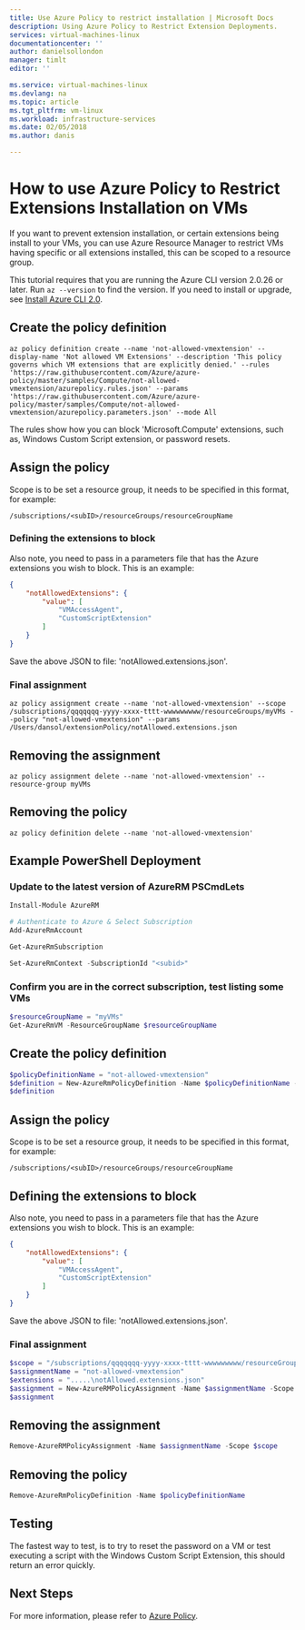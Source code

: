 ```yaml
---
title: Use Azure Policy to restrict installation | Microsoft Docs
description: Using Azure Policy to Restrict Extension Deployments.
services: virtual-machines-linux 
documentationcenter: ''
author: danielsollondon 
manager: timlt 
editor: ''

ms.service: virtual-machines-linux
ms.devlang: na
ms.topic: article
ms.tgt_pltfrm: vm-linux
ms.workload: infrastructure-services
ms.date: 02/05/2018
ms.author: danis

---
```


# How to use Azure Policy to Restrict Extensions Installation on VMs

If you want to prevent extension installation, or certain extensions being install to your VMs, you can use Azure Resource Manager to restrict VMs having specific or all extensions installed, this can be scoped to a resource group. 


This tutorial requires that you are running the Azure CLI version 2.0.26 or later. Run `az --version` to find the version. If you need to install or upgrade, see [Install Azure CLI 2.0]( /cli/azure/install-azure-cli). 

## Create the policy definition



```azurecli-interactive
az policy definition create --name 'not-allowed-vmextension' --display-name 'Not allowed VM Extensions' --description 'This policy governs which VM extensions that are explicitly denied.' --rules 'https://raw.githubusercontent.com/Azure/azure-policy/master/samples/Compute/not-allowed-vmextension/azurepolicy.rules.json' --params 'https://raw.githubusercontent.com/Azure/azure-policy/master/samples/Compute/not-allowed-vmextension/azurepolicy.parameters.json' --mode All
```
The rules show how you can block 'Microsoft.Compute' extensions, such as, Windows Custom Script extension, or password resets.

## Assign the policy
Scope is to be set a resource group, it needs to be specified in this format, for example:
```text
/subscriptions/<subID>/resourceGroups/resourceGroupName
```
### Defining the extensions to block
Also note, you need to pass in a parameters file that has the Azure extensions you wish to block. This is an example:

```json
{
    "notAllowedExtensions": {
        "value": [
            "VMAccessAgent",
            "CustomScriptExtension"
        ]
    }
}
```
Save the above JSON to file:  'notAllowed.extensions.json'.

### Final assignment
```azurecli-interactive
az policy assignment create --name 'not-allowed-vmextension' --scope /subscriptions/qqqqqqq-yyyy-xxxx-tttt-wwwwwwwww/resourceGroups/myVMs --policy "not-allowed-vmextension" --params /Users/dansol/extensionPolicy/notAllowed.extensions.json
```
## Removing the assignment
```azurecli-interactive
az policy assignment delete --name 'not-allowed-vmextension' --resource-group myVMs
```
## Removing the policy
```azurecli-interactive
az policy definition delete --name 'not-allowed-vmextension'
```


## Example PowerShell Deployment
### Update to the latest version of AzureRM PSCmdLets
```powershell
Install-Module AzureRM

# Authenticate to Azure & Select Subscription
Add-AzureRmAccount

Get-AzureRmSubscription

Set-AzureRmContext -SubscriptionId "<subid>"
```
### Confirm you are in the correct subscription, test listing some VMs

```powershell
$resourceGroupName = "myVMs"
Get-AzureRmVM -ResourceGroupName $resourceGroupName
```
## Create the policy definition
```powershell
$policyDefinitionName = "not-allowed-vmextension"
$definition = New-AzureRmPolicyDefinition -Name $policyDefinitionName -DisplayName "Not allowed VM Extensions" -description "This policy governs which VM extensions that are explicitly denied." -Policy 'https://raw.githubusercontent.com/Azure/azure-policy/master/samples/Compute/not-allowed-vmextension/azurepolicy.rules.json' -Parameter 'https://raw.githubusercontent.com/Azure/azure-policy/master/samples/Compute/not-allowed-vmextension/azurepolicy.parameters.json' -Mode All
$definition
```
## Assign the policy
Scope is to be set a resource group, it needs to be specified in this format, for example:
```text
/subscriptions/<subID>/resourceGroups/resourceGroupName 
```
## Defining the extensions to block
Also note, you need to pass in a parameters file that has the Azure extensions you wish to block. This is an example:

```json
{
    "notAllowedExtensions": {
        "value": [
            "VMAccessAgent",
            "CustomScriptExtension"
        ]
    }
}
```
Save the above JSON to file:  'notAllowed.extensions.json'.

### Final assignment
```powershell
$scope = "/subscriptions/qqqqqqq-yyyy-xxxx-tttt-wwwwwwwww/resourceGroups/myVMs"
$assignmentName = "not-allowed-vmextension"
$extensions = ".....\notAllowed.extensions.json"
$assignment = New-AzureRMPolicyAssignment -Name $assignmentName -Scope $scope -PolicyDefinition $definition -PolicyParameter $extensions
$assignment
```
## Removing the assignment
```powershell
Remove-AzureRMPolicyAssignment -Name $assignmentName -Scope $scope
```
## Removing the policy
```powershell
Remove-AzureRmPolicyDefinition -Name $policyDefinitionName 
```
## Testing
The fastest way to test, is to try to reset the password on a VM or test executing a script with the Windows Custom Script Extension, this should return an error quickly.

## Next Steps
For more information, please refer to [Azure Policy](../../azure-policy/azure-policy-introduction.md).
